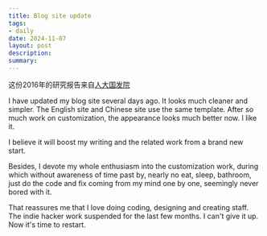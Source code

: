 ```yaml
---
title: Blog site update
tags: 
- daily
date: 2024-11-07
layout: post
description: 
summary:
---
```


这份2016年的研究报告来自[人大国发院](http://nads.ruc.edu.cn/zkcg/zcjb/index.htm)

I have updated my blog site several days ago. It looks much cleaner and simpler. The English site and Chinese site use the same template. After so much work on customization, the appearance looks much better now. I like it.

I believe it will boost my writing and the related work from a brand new start.

Besides, I devote my whole enthusiasm into the customization work, during which without awareness of time past by, nearly no eat, sleep, bathroom, just do the code and fix coming from my mind one by one, seemingly never bored with it. 

That reassures me that I love doing coding, designing and creating staff. The indie hacker work suspended for the last few months. I can't give it up. Now it's time to restart.

